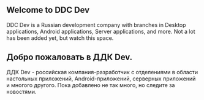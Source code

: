 ## Welcome to DDC Dev

DDC Dev is a Russian development company with branches in Desktop applications, Android applications, Server applications, and more.
Not a lot has been added yet, but watch this space.

<!--

**Here are some ideas to get you started:**

🙋‍♀️ A short introduction - what is your organization all about?
🌈 Contribution guidelines - how can the community get involved?
👩‍💻 Useful resources - where can the community find your docs? Is there anything else the community should know?
🍿 Fun facts - what does your team eat for breakfast?
🧙 Remember, you can do mighty things with the power of [Markdown](https://docs.github.com/github/writing-on-github/getting-started-with-writing-and-formatting-on-github/basic-writing-and-formatting-syntax)
-->


## Добро пожаловать в ДДК Dev.


ДДК Dev - российская компания-разработчик с отделениями в области настольных приложений, Android-приложений, серверных приложений и многого другого. Пока добавлено не так много, но следите за новостями.
